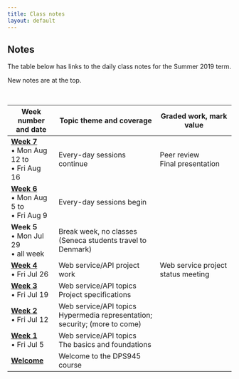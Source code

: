 ```yaml
---
title: Class notes
layout: default
---
```


## Notes

The table below has links to the daily class notes for the Summer 2019 term.  

New notes are at the top.

<br>

Week number<br>and date | Topic theme and coverage | Graded work, mark value
--- | --- | ---
**[Week 7](week07)**<br>&bull; Mon Aug 12 to<br>&bull; Fri Aug 16 | Every-day sessions continue | Peer review<br>Final presentation 
**[Week 6](week06)**<br>&bull; Mon Aug 5 to<br>&bull; Fri Aug 9 | Every-day sessions begin | 
**Week 5**<br>&bull; Mon Jul 29<br>&bull; all week | Break week, no classes<br>(Seneca students travel to Denmark) | 
**[Week 4](week04)**<br>&bull; Fri Jul 26<br> | Web service/API project work | Web service project status meeting
**[Week 3](week03)**<br>&bull; Fri Jul 19<br> | Web service/API topics<br>Project specifications | 
**[Week 2](week02)**<br>&bull; Fri Jul 12<br> | Web service/API topics<br>Hypermedia representation; security; (more to come) |
**[Week 1](week01)**<br>&bull; Fri Jul 5<br> | Web service/API topics<br>The basics and foundations |
**[Welcome](welcome)** | Welcome to the DPS945 course |

<br>
